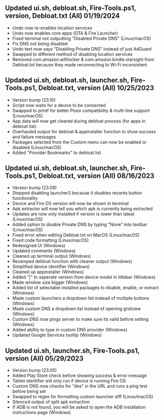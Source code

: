 ## Updated ui.sh, debloat.sh, Fire-Tools.ps1, version, Debloat.txt (All) 01/19/2024
- Undo now re-enables location services
- Undo now enables core apps (OTA & Fire Launcher)
- Fixed terminal not outputting "Disabled Private DNS" (Linux/macOS)
- Fix DNS not being disabled
- Undo text now says "Disabling Private DNS" instead of just AdGuard
- Swapped to different method of disabling location services
- Removed com.amazon.wifilocker & com.amazon.kindle.starsight from Debloat.txt because they made reconnecting to Wi-Fi inconsistent

## Updated ui.sh, debloat.sh, launcher.sh, Fire-Tools.ps1, Debloat.txt, version (All) 10/25/2023
- Version bump (23.10)
- Script now waits for a device to be connected
- Swapped to printf for better Posix compatibility & multi-line support (Linux/macOS)
- App data will now get cleared during debloat process (for apps in debloat list)
- Overhauled output for debloat & appinstaller function to show success and failure messages
- Packages selected from the Custom menu can now be enabled or disabled (Linux/macOS)
- Added "Provider Bookmarks" to debloat list

## Updated ui.sh, debloat.sh, launcher.sh, Fire-Tools.ps1, Debloat.txt, version (All) 08/16/2023
- Version bump (23.08)
- Stopped disabling launcher3 because it disables recents button functionality
- Device and Fire OS version will now be shown in terminal
- Apk extractor will now tell you which apk is currently being extracted
- Updates are now only installed if version is lower than latest (Linux/macOS)
- Added option to disable Private DNS by typing "None" into textbar (Linux/macOS)
- Fixed error when editing Debloat.txt on MacOS (Linux/macOS)
- Fixed code formatting (Linux/macOS)
- Redesigned UI (Windows)
- Updated comments (Windows)
- Cleaned up terminal output (Windows)
- Revamped debloat function with cleaner output (Windows)
- Simplified device identifier (Windows)
- Cleaned up appinstaller (Windows)
- Added "|" to seperate version from device model in titlebar (Windows)
- Made window size bigger (Windows)
- Added list of selectable installed packages to disable, enable, or extract (Windows)
- Made custom launchers a dropdown list instead of multiple buttons (Windows)
- Made custom DNS a dropdown list instead of opening gridview (Windows)
- Custom DNS now pings server to make sure its valid before setting (Windows)
- Added abiltiy to type in custom DNS provider (Windows)
- Updated Google Services tooltip (Windows)

## Updated ui.sh, launcher.sh, Fire-Tools.ps1, version (All) 05/29/2023
- Version bump (23.05)
- Added Play Store check before showing success & error message
- Tablet identifier will only run if device is running Fire OS
- Custom DNS now checks for "dns" in the URL and runs a ping test before being set
- Swapped to regex for formatting custom launcher diff (Linux/macOS)
- Silenced output of split apk extraction
- If ADB is not found, you will be asked to open the ADB installation instructions page (Windows)
